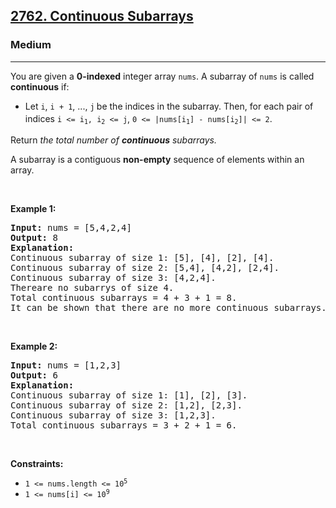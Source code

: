 <h2><a href="https://leetcode.com/problems/continuous-subarrays/">2762. Continuous Subarrays</a></h2><h3>Medium</h3><hr><div><p>You are given a <strong>0-indexed</strong> integer array <code>nums</code>. A subarray of <code>nums</code> is called <strong>continuous</strong> if:</p>

<ul>
	<li>Let <code>i</code>, <code>i + 1</code>, ..., <code>j</code><sub> </sub>be the indices in the subarray. Then, for each pair of indices <code>i &lt;= i<sub>1</sub>, i<sub>2</sub> &lt;= j</code>, <code><font face="monospace">0 &lt;=</font> |nums[i<sub>1</sub>] - nums[i<sub>2</sub>]| &lt;= 2</code>.</li>
</ul>

<p>Return <em>the total number of <strong>continuous</strong> subarrays.</em></p>

<p>A subarray is a contiguous <strong>non-empty</strong> sequence of elements within an array.</p>

<p>&nbsp;</p>
<p><strong class="example">Example 1:</strong></p>

<pre style="position: relative;"><strong>Input:</strong> nums = [5,4,2,4]
<strong>Output:</strong> 8
<strong>Explanation:</strong> 
Continuous subarray of size 1: [5], [4], [2], [4].
Continuous subarray of size 2: [5,4], [4,2], [2,4].
Continuous subarray of size 3: [4,2,4].
Thereare no subarrys of size 4.
Total continuous subarrays = 4 + 3 + 1 = 8.
It can be shown that there are no more continuous subarrays.
<div class="open_grepper_editor" title="Edit &amp; Save To Grepper"></div></pre>

<p>&nbsp;</p>

<p><strong class="example">Example 2:</strong></p>

<pre style="position: relative;"><strong>Input:</strong> nums = [1,2,3]
<strong>Output:</strong> 6
<strong>Explanation:</strong> 
Continuous subarray of size 1: [1], [2], [3].
Continuous subarray of size 2: [1,2], [2,3].
Continuous subarray of size 3: [1,2,3].
Total continuous subarrays = 3 + 2 + 1 = 6.
<div class="open_grepper_editor" title="Edit &amp; Save To Grepper"></div></pre>

<p>&nbsp;</p>
<p><strong>Constraints:</strong></p>

<ul>
	<li><code>1 &lt;= nums.length &lt;= 10<sup>5</sup></code></li>
	<li><code>1 &lt;= nums[i] &lt;= 10<sup>9</sup></code></li>
</ul>
</div>